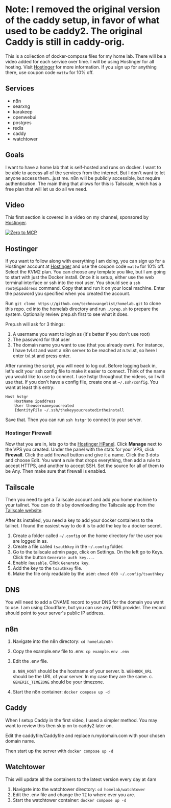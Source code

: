 # Note: I removed the original version of the caddy setup, in favor of what used to be caddy2. The original Caddy is still in caddy-orig.

This is a collection of docker-compose files for my home lab. There will be a video added for each service over time. I will be using Hostinger for all hosting. Visit [Hostinger](https://hostinger.com/mattw) for more information. If you sign up for anything there, use coupon code `mattw` for 10% off.

## Services

- n8n
- searxng
- karakeep
- openwebui
- postgres
- redis
- caddy
- watchtower

## Goals

I want to have a home lab that is self-hosted and runs on docker. I want to be able to access all of the services from the internet. But I don't want to let anyone access them...just me. n8n will be publicly accessible, but require authentication. The main thing that allows for this is Tailscale, which has a free plan that will let us do all we need.

## Video

This first section is covered in a video on my channel, sponsored by [Hostinger](https://hostinger.com/mattw). 

[![Zero to MCP](http://img.youtube.com/vi/OmWJPJ1CR7M/0.jpg)](http://www.youtube.com/watch?v=OmWJPJ1CR7M "Zero to MCP")

## Hostinger

If you want to follow along with everything I am doing, you can sign up for a Hostinger account at [Hostinger](https://hostinger.com/mattw) and use the coupon code `mattw` for 10% off. Select the KVM2 plan. You can choose any template you like, but I am going to start with just the Docker install. Once it is setup, either use the web terminal interface or ssh into the root user. You should see a `ssh root@ipaddress` command. Copy that and run it on your local machine. Enter the password you specified when you created the account. 

Run `git clone https://github.com/technovangelist/homelab.git` to clone this repo. cd into the homelab directory and run `./prep.sh` to prepare the system. Optionally review prep.sh first to see what it does.

Prep.sh will ask for 3 things: 

1. A username you want to login as (it's better if you don't use root)
2. The password for that user
3. The domain name you want to use (that you already own). For instance, I have tvl.st and want a n8n server to be reached at n.tvl.st, so here I enter tvl.st and press enter. 

After running the script, you will need to log out. Before logging back in, let's edit your ssh config file to make it easier to connect. Think of the name you would like to use to connect. I use hstgr throughout the videos, so I will use that. If you don't have a config file, create one at `~/.ssh/config`. You want at least this entry:

```
Host hstgr
    HostName ipaddress
    User theusernameyoucreated
    IdentityFile ~/.ssh/thekeyyoucreatedintheinstall
```

Save that. Then you can run `ssh hstgr` to connect to your server. 

### Hostinger Firewall

Now that you are in, lets go to the [Hostinger HPanel](https://hpanel.hostinger.com). Click **Manage** next to the VPS you created.  Under the panel with the stats for your VPS, click **Firewall**. Click the add firewall button and give it a name. Click the 3 dots and choose Edit. You want a rule that drops everything, then add a rule to accept HTTPS, and another to accept SSH. Set the source for all of them to be Any. Then make sure that firewall is enabled. 

## Tailscale

Then you need to get a Tailscale account and add you home machine to your tailnet. You can do this by downloading the Tailscale app from the [Tailscale website](https://tailscale.com/).

After its installed, you need a key to add your docker containers to the tailnet. I found the easiest way to do it is to add the key to a docker secret.

1.  Create a folder called `~/.config` on the home directory for the user you are logged in as. 
2.  Create a file called `tsauthkey` in the `~/.config` folder.
3.  Go to the tailscale admin page, click on Settings. On the left go to Keys. Click the button `Generate auth key...`.
4.  Enable `Reusable`. Click `Generate key`.
5.  Add the key to the `tsauthkey` file.
6.  Make the file only readable by the user: `chmod 600 ~/.config/tsauthkey`

## DNS

You will need to add a CNAME record to your DNS for the domain you want to use. I am using Cloudflare, but you can use any DNS provider. The record should point to your server's public IP address.




## n8n

1. Navigate into the n8n directory: `cd homelab/n8n`
2. Copy the example.env file to .env: `cp example.env .env`
3. Edit the .env file.

   a. `N8N_HOST` should be the hostname of your server.
   b.  `WEBHOOK_URL` should be the URL of your server. In my case they are the same.
   c. `GENERIC_TIMEZONE` should be your timezone.

4.  Start the n8n container: `docker compose up -d`

## Caddy

When I setup Caddy in the first video, I used a simpler method. You may want to review this then skip on to caddy2 later on. 

Edit the caddyfile/Caddyfile and replace n.mydomain.com with your chosen domain name. 

Then start up the server with `docker compose up -d`

## Watchtower

This will update all the containers to the latest version every day at 4am

1. Navigate into the watchtower directory: `cd homelab/watchtower`
2. Edit the .env file and change the `TZ` to where ever you are. 
3. Start the watchtower container: `docker compose up -d`

